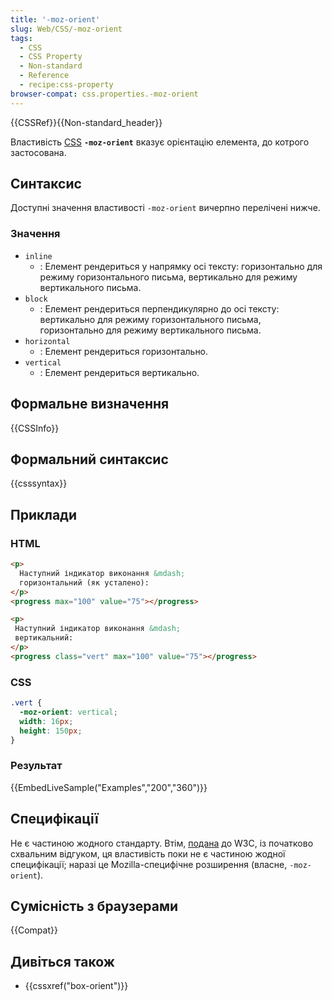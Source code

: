 ```yaml
---
title: '-moz-orient'
slug: Web/CSS/-moz-orient
tags:
  - CSS
  - CSS Property
  - Non-standard
  - Reference
  - recipe:css-property
browser-compat: css.properties.-moz-orient
---
```

{{CSSRef}}{{Non-standard_header}}

Властивість [CSS](/en-US/docs/Web/CSS) **`-moz-orient`** вказує орієнтацію елемента, до котрого застосована.

## Синтаксис

Доступні значення властивості `-moz-orient` вичерпно перелічені нижче.

### Значення

- `inline`
  - : Елемент рендериться у напрямку осі тексту: горизонтально для режиму горизонтального письма, вертикально для режиму вертикального письма.
- `block`
  - : Елемент рендериться перпендикулярно до осі тексту: вертикально для режиму горизонтального письма, горизонтально для режиму вертикального письма.
- `horizontal`
  - : Елемент рендериться горизонтально.
- `vertical`
  - : Елемент рендериться вертикально.

## Формальне визначення

{{CSSInfo}}

## Формальний синтаксис

{{csssyntax}}

## Приклади

### HTML

```html
<p>
  Наступний індикатор виконання &mdash;
  горизонтальний (як усталено):
</p>
<progress max="100" value="75"></progress>

<p>
 Наступний індикатор виконання &mdash;
 вертикальний:
</p>
<progress class="vert" max="100" value="75"></progress>
```

### CSS

```css
.vert {
  -moz-orient: vertical;
  width: 16px;
  height: 150px;
}
```

### Результат

{{EmbedLiveSample("Examples","200","360")}}

## Специфікації

Не є частиною жодного стандарту. Втім, [подана](https://lists.w3.org/Archives/Public/www-style/2014Jun/0396.html) до W3C, із початково схвальним відгуком, ця властивість поки не є частиною жодної специфікації; наразі це Mozilla-специфічне розширення (власне, `-moz-orient`).

## Сумісність з браузерами

{{Compat}}

## Дивіться також

- {{cssxref("box-orient")}}
